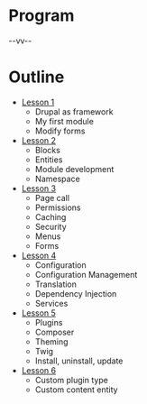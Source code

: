 # Program

--vv--

# Outline
<!-- .slide: class="layout-two-col" style="font-size: 90%;"-->

- [Lesson 1](lesson-1.html)
  - Drupal as framework
  - My first module
  - Modify forms
- [Lesson 2](lesson-2.html)
  - Blocks
  - Entities
  - Module development
  - Namespace
- [Lesson 3](lesson-3.html)
  - Page call
  - Permissions
  - Caching 
  - Security
  - Menus
  - Forms
- [Lesson 4](lesson-4.html)
  - Configuration
  - Configuration Management
  - Translation
  - Dependency Injection
  - Services
- [Lesson 5](lesson-5.html)
  - Plugins
  - Composer
  - Theming
  - Twig
  - Install, uninstall, update
- [Lesson 6](lesson-6.html)
  - Custom plugin type
  - Custom content entity
